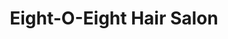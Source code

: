 ---
title: "Eight-O-Eight Hair Salon"
url: /west-palm-beach/eight-o-eight-hair-salon/
shop: Kosmetik
---